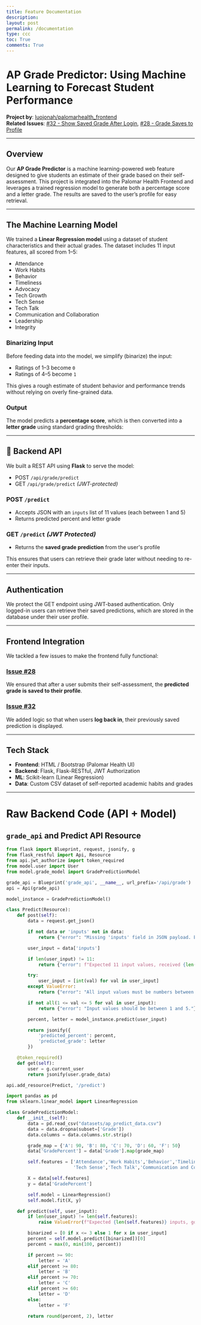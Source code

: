 ```yaml
---
title: Feature Documentation
description: 
layout: post
permalink: /documentation
type: ccc
toc: True
comments: True
---
```


#  AP Grade Predictor: Using Machine Learning to Forecast Student Performance

**Project by**: [luojonah/palomarhealth_frontend](https://github.com/luojonah/palomarhealth_frontend)  
**Related Issues**: [#32 - Show Saved Grade After Login](https://github.com/luojonah/palomarhealth_frontend/issues/32), [#28 - Grade Saves to Profile](https://github.com/luojonah/palomarhealth_frontend/issues/28)

---

##  Overview

Our **AP Grade Predictor** is a machine learning-powered web feature designed to give students an estimate of their grade based on their self-assessment. This project is integrated into the Palomar Health Frontend and leverages a trained regression model to generate both a percentage score and a letter grade. The results are saved to the user’s profile for easy retrieval.

---

##  The Machine Learning Model

We trained a **Linear Regression model** using a dataset of student characteristics and their actual grades. The dataset includes 11 input features, all scored from 1–5:

- Attendance  
- Work Habits  
- Behavior  
- Timeliness  
- Advocacy  
- Tech Growth  
- Tech Sense  
- Tech Talk  
- Communication and Collaboration  
- Leadership  
- Integrity

###  Binarizing Input

Before feeding data into the model, we simplify (binarize) the input:
- Ratings of 1–3 become `0`
- Ratings of 4–5 become `1`

This gives a rough estimate of student behavior and performance trends without relying on overly fine-grained data.

###  Output

The model predicts a **percentage score**, which is then converted into a **letter grade** using standard grading thresholds:


---

## 🧠 Backend API

We built a REST API using **Flask** to serve the model:

- POST `/api/grade/predict`
- GET `/api/grade/predict` *(JWT-protected)*

### POST `/predict`

- Accepts JSON with an `inputs` list of 11 values (each between 1 and 5)
- Returns predicted percent and letter grade

### GET `/predict` *(JWT Protected)*

- Returns the **saved grade prediction** from the user's profile

This ensures that users can retrieve their grade later without needing to re-enter their inputs.

---

##  Authentication

We protect the GET endpoint using JWT-based authentication. Only logged-in users can retrieve their saved predictions, which are stored in the database under their user profile.

---

##  Frontend Integration

We tackled a few issues to make the frontend fully functional:

###  [Issue #28](https://github.com/luojonah/palomarhealth_frontend/issues/28)  
We ensured that after a user submits their self-assessment, the **predicted grade is saved to their profile**.

###  [Issue #32](https://github.com/luojonah/palomarhealth_frontend/issues/32)  
We added logic so that when users **log back in**, their previously saved prediction is displayed.

---

##  Tech Stack

- **Frontend**: HTML / Bootstrap (Palomar Health UI)
- **Backend**: Flask, Flask-RESTful, JWT Authorization
- **ML**: Scikit-learn (Linear Regression)
- **Data**: Custom CSV dataset of self-reported academic habits and grades

---

#  Raw Backend Code (API + Model)

## `grade_api` and Predict API Resource
```python
from flask import Blueprint, request, jsonify, g
from flask_restful import Api, Resource
from api.jwt_authorize import token_required
from model.user import User
from model.grade_model import GradePredictionModel

grade_api = Blueprint('grade_api', __name__, url_prefix='/api/grade')
api = Api(grade_api)

model_instance = GradePredictionModel()

class Predict(Resource):
    def post(self):
        data = request.get_json()

        if not data or 'inputs' not in data:
            return {"error": "Missing 'inputs' field in JSON payload. Expected a list of 11 numbers (1-5)."}, 400

        user_input = data['inputs']

        if len(user_input) != 11:
            return {"error": f"Expected 11 input values, received {len(user_input)}."}, 400

        try:
            user_input = [int(val) for val in user_input]
        except ValueError:
            return {"error": "All input values must be numbers between 1 and 5."}, 400

        if not all(1 <= val <= 5 for val in user_input):
            return {"error": "Input values should be between 1 and 5."}, 400

        percent, letter = model_instance.predict(user_input)

        return jsonify({
            'predicted_percent': percent,
            'predicted_grade': letter
        })

    @token_required()
    def get(self):
        user = g.current_user
        return jsonify(user.grade_data)

api.add_resource(Predict, '/predict')
```
```python
import pandas as pd
from sklearn.linear_model import LinearRegression

class GradePredictionModel:
    def __init__(self):
        data = pd.read_csv("datasets/ap_predict_data.csv")
        data = data.dropna(subset=['Grade'])
        data.columns = data.columns.str.strip()

        grade_map = {'A': 90, 'B': 80, 'C': 70, 'D': 60, 'F': 50}
        data['GradePercent'] = data['Grade'].map(grade_map)

        self.features = ['Attendance','Work Habits','Behavior','Timeliness','Advocacy','Tech Growth',
                         'Tech Sense','Tech Talk','Communication and Collaboration','Leadership','Integrity']

        X = data[self.features]
        y = data['GradePercent']

        self.model = LinearRegression()
        self.model.fit(X, y)

    def predict(self, user_input):
        if len(user_input) != len(self.features):
            raise ValueError(f"Expected {len(self.features)} inputs, got {len(user_input)}")

        binarized = [0 if x <= 3 else 1 for x in user_input]
        percent = self.model.predict([binarized])[0]
        percent = max(0, min(100, percent))

        if percent >= 90:
            letter = 'A'
        elif percent >= 80:
            letter = 'B'
        elif percent >= 70:
            letter = 'C'
        elif percent >= 60:
            letter = 'D'
        else:
            letter = 'F'

        return round(percent, 2), letter
```